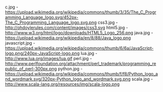 c.jpg - https://upload.wikimedia.org/wikipedia/commons/thumb/3/35/The_C_Programming_Language_logo.svg/452px-The_C_Programming_Language_logo.svg.png
css3.jpg - http://ohdoylerules.com/content/images/css3.svg
html5.jpg - http://www.w3.org/html/logo/downloads/HTML5_Logo_256.png
java.jpg - https://upload.wikimedia.org/wikipedia/en/8/88/Java_logo.png
javascript.jpg - https://upload.wikimedia.org/wikipedia/commons/thumb/6/6a/JavaScript-logo.png/240px-JavaScript-logo.png
lua.jpg - http://www.lua.org/images/lua.gif
perl.jpg - http://www.perlfoundation.org/attachment/perl_trademark/programming_republic_of_perl-300px.png
python.jpg - https://upload.wikimedia.org/wikipedia/commons/thumb/f/f8/Python_logo_and_wordmark.svg/320px-Python_logo_and_wordmark.svg.png
scala.jpg - http://www.scala-lang.org/resources/img/scala-logo.png